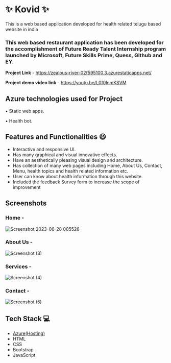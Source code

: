 
# ✨ Kovid  ✨

This is a web based application developed for health related telugu based website in india

### This web based restaurant application has been developed for the accomplishment of Future Ready Talent Internship program launched by Microsoft, Future Skills Prime, Quess, Github and EY.


**Project Link** - https://zealous-river-02f595100.3.azurestaticapps.net/

**Project demo video link** - https://youtu.be/L0f0lnmKSVM

## Azure technologies used for Project

  •	Static web apps.
  
  •	Health bot.


## Features and Functionalities 😃

- Interactive and responsive UI.
- Has many graphical and visual innovative effects.
- Have an aesthetically pleasing visual design and architecture.
- Has collection of many web pages including Home, About Us, Contact, Menu, health topics and health related information etc.
- User can know about health information through this website.
- Included the feedback Survey form to increase the scope of improvement 

## Screenshots


### Home -


![Screenshot 2023-06-28 005526](https://github.com/RamyaMadhuri003/frt-project/assets/108005165/d0c68ab3-583f-4b99-8a53-9db19e6d6fed)



### About Us -


![Screenshot (3)](https://github.com/RamyaMadhuri003/frt-project/assets/108005165/dd2b34f2-066d-4403-8a52-89d873c2a953)



### Services -


![Screenshot (4)](https://github.com/RamyaMadhuri003/frt-project/assets/108005165/1f799dab-5277-4348-9ab3-f72dd39332f2)


### Contact -


![Screenshot (5)](https://github.com/RamyaMadhuri003/frt-project/assets/108005165/24e909a9-95a9-4f9b-9fdd-a3c6c3e133fe)



## Tech Stack 💻

- [Azure(Hosting)](https://azure.microsoft.com/en-in/features/azure-portal/)
- HTML
- CSS
- Bootstrap
- JavaScript
